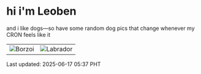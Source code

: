 # hi i'm Leoben

and i like dogs—so have some random dog pics that change whenever my CRON feels like it

|  |  |
|--------|----------|
| ![Borzoi](https://random-dog-vercel.vercel.app/api/random-borzoi?v=1750109820) | ![Labrador](https://random-dog-vercel.vercel.app/api/random-labrador?v=1750109820) |

Last updated: 2025-06-17 05:37 PHT

